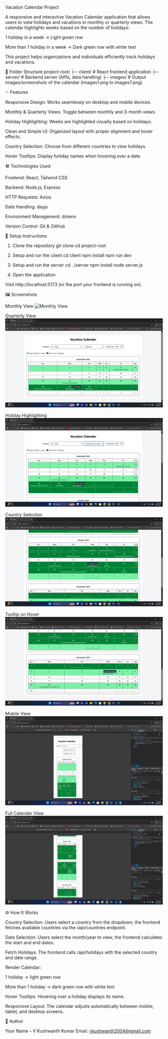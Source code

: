 Vacation Calendar Project

A responsive and interactive Vacation Calendar application that allows users to view holidays and vacations in monthly or quarterly views. The calendar highlights weeks based on the number of holidays:

1 holiday in a week → Light green row

More than 1 holiday in a week → Dark green row with white text

This project helps organizations and individuals efficiently track holidays and vacations.

📁 Folder Structure
project-root/
├─ client/          # React frontend application
├─ server/          # Backend server (APIs, data handling)
├─ images/          # Output images/screenshots of the calendar (images1.png to images7.png)

✨ Features

Responsive Design: Works seamlessly on desktop and mobile devices.

Monthly & Quarterly Views: Toggle between monthly and 3-month views.

Holiday Highlighting: Weeks are highlighted visually based on holidays.

Clean and Simple UI: Organized layout with proper alignment and hover effects.

Country Selection: Choose from different countries to view holidays.

Hover Tooltips: Display holiday names when hovering over a date.

🛠 Technologies Used

Frontend: React, Tailwind CSS

Backend: Node.js, Express

HTTP Requests: Axios

Date Handling: dayjs

Environment Management: dotenv

Version Control: Git & GitHub

🚀 Setup Instructions
1. Clone the repository
git clone <your-repo-link>
cd project-root

2. Setup and run the client
cd client
npm install
npm run dev

3. Setup and run the server
cd ../server
npm install
node server.js

4. Open the application

Visit http://localhost:5173
 (or the port your frontend is running on).

🖼 Screenshots

Monthly View
![Monthly View](images/1.png)

Quarterly View
![Quarterly View](images/image2.png)

Holiday Highlighting
![Holiday Highlighting](images/image3.png)

Country Selection
![Country Selection](images/image4.png)

Tooltip on Hover
![Tooltip on Hover](images/image5.png)

Mobile View
![Mobile View](images/image6.png)

Full Calendar View
![Full Calendar View](images/image7.png)

⚙ How It Works

Country Selection: Users select a country from the dropdown; the frontend fetches available countries via the /api/countries endpoint.

Date Selection: Users select the month/year to view; the frontend calculates the start and end dates.

Fetch Holidays: The frontend calls /api/holidays with the selected country and date range.

Render Calendar:

1 holiday → light green row

More than 1 holiday → dark green row with white text

Hover Tooltips: Hovering over a holiday displays its name.

Responsive Layout: The calendar adjusts automatically between mobile, tablet, and desktop screens.

👤 Author

Your Name – V Kushwanth Kumar
Email: vkushwanth2004@gmail.com
